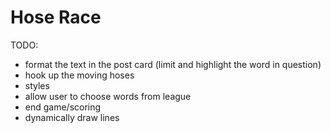 # Hose Race

TODO:

- format the text in the post card (limit and highlight the word in question)
- hook up the moving hoses
- styles
- allow user to choose words from league
- end game/scoring
- dynamically draw lines
